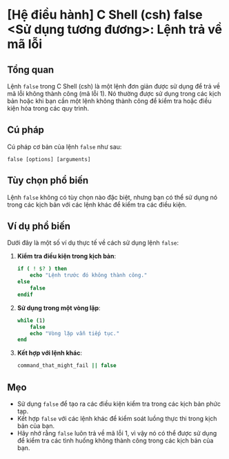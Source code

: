 # [Hệ điều hành] C Shell (csh) false <Sử dụng tương đương>: Lệnh trả về mã lỗi

## Tổng quan
Lệnh `false` trong C Shell (csh) là một lệnh đơn giản được sử dụng để trả về mã lỗi không thành công (mã lỗi 1). Nó thường được sử dụng trong các kịch bản hoặc khi bạn cần một lệnh không thành công để kiểm tra hoặc điều kiện hóa trong các quy trình.

## Cú pháp
Cú pháp cơ bản của lệnh `false` như sau:
```
false [options] [arguments]
```

## Tùy chọn phổ biến
Lệnh `false` không có tùy chọn nào đặc biệt, nhưng bạn có thể sử dụng nó trong các kịch bản với các lệnh khác để kiểm tra các điều kiện.

## Ví dụ phổ biến
Dưới đây là một số ví dụ thực tế về cách sử dụng lệnh `false`:

1. **Kiểm tra điều kiện trong kịch bản**:
   ```csh
   if ( ! $? ) then
       echo "Lệnh trước đó không thành công."
   else
       false
   endif
   ```

2. **Sử dụng trong một vòng lặp**:
   ```csh
   while (1)
       false
       echo "Vòng lặp vẫn tiếp tục."
   end
   ```

3. **Kết hợp với lệnh khác**:
   ```csh
   command_that_might_fail || false
   ```

## Mẹo
- Sử dụng `false` để tạo ra các điều kiện kiểm tra trong các kịch bản phức tạp.
- Kết hợp `false` với các lệnh khác để kiểm soát luồng thực thi trong kịch bản của bạn.
- Hãy nhớ rằng `false` luôn trả về mã lỗi 1, vì vậy nó có thể được sử dụng để kiểm tra các tình huống không thành công trong các kịch bản của bạn.